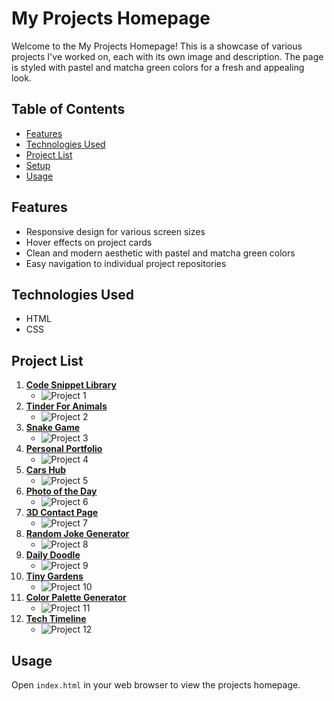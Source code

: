 # My Projects Homepage

Welcome to the My Projects Homepage! This is a showcase of various projects I've worked on, each with its own image and description. The page is styled with pastel and matcha green colors for a fresh and appealing look.

## Table of Contents

- [Features](#features)
- [Technologies Used](#technologies-used)
- [Project List](#project-list)
- [Setup](#setup)
- [Usage](#usage)

## Features

- Responsive design for various screen sizes
- Hover effects on project cards
- Clean and modern aesthetic with pastel and matcha green colors
- Easy navigation to individual project repositories

## Technologies Used

- HTML
- CSS

## Project List

1. **[Code Snippet Library](https://github.com/aaronsfunstuff/code-snippet-library)**
    - ![Project 1](https://encrypted-tbn0.gstatic.com/images?q=tbn:ANd9GcSqh7xKoroWs-yGGpgo7M7J0Up1XRBCVOtN5A&s)
2. **[Tinder For Animals](https://github.com/aaronsfunstuff/animal-tinder)**
    - ![Project 2](https://pbs.twimg.com/profile_images/1407789460335382531/hWIzi8ny_400x400.jpg)
3. **[Snake Game](https://github.com/aaronsfunstuff/snake)**
    - ![Project 3](https://encrypted-tbn0.gstatic.com/images?q=tbn:ANd9GcSAUQY7TEeR-tgQwcD2E_oSWhDT8nkTn4uAtA&s)
4. **[Personal Portfolio](https://github.com/aaronsfunstuff/personal-portfolio)**
    - ![Project 4](https://www.unlv.edu/sites/default/files/styles/1200_width/public/articles/main-images/Goldfield-Newspaper1_0.jpg?itok=5L5QT6f_)
5. **[Cars Hub](https://github.com/aaronsfunstuff/car-hub)**
    - ![Project 5](https://yt3.googleusercontent.com/ytc/AIdro_kmxoSEHU3dE4qseY3SGKXN6dqgk4hpa756YmgIYEIw_5I=s900-c-k-c0x00ffffff-no-rj)
6. **[Photo of the Day](https://github.com/aaronsfunstuff/pic-of-the-day)**
    - ![Project 6](https://static.vecteezy.com/vite/assets/photo-masthead-375-BoK_p8LG.webp)
7. **[3D Contact Page](https://github.com/aaronsfunstuff/my-personal-3d-website)**
    - ![Project 7](https://encrypted-tbn0.gstatic.com/images?q=tbn:ANd9GcSgrXoP62LKWPEKFMWavZot2yEWBpNMW763kg&s)
8. **[Random Joke Generator](https://github.com/aaronsfunstuff/joke-generator)**
    - ![Project 8](https://s3-prod.dogtopia.com/wp-content/uploads/sites/241/2020/06/Joke-Day-2.jpg)
9. **[Daily Doodle](https://github.com/aaronsfunstuff/doodles)**
    - ![Project 9](https://i.pinimg.com/736x/f0/8d/ed/f08ded89d15f1073090de91a4e9f5954.jpg)
10. **[Tiny Gardens](https://github.com/aaronsfunstuff/tiny-gardens)**
    - ![Project 10](https://encrypted-tbn0.gstatic.com/images?q=tbn:ANd9GcS-Vz9foilDLTRnBuLwYFcObt0m2vZR7IXukA&s)
11. **[Color Palette Generator](https://github.com/aaronsfunstuff/color-pallet-generator)**
    - ![Project 11](https://venngage-wordpress.s3.amazonaws.com/uploads/2021/06/Lemon-Meringue-Prussian-Blue-Color-Palette.png)
12. **[Tech Timeline](https://github.com/aaronsfunstuff/tech-timeline)**
    - ![Project 12](https://marketplace.canva.com/EAE5ItIvMCw/1/0/1600w/canva-minimalist-timeline-diagram-concept-map-kde284OlVu8.jpg)

## Usage

Open `index.html` in your web browser to view the projects homepage.
